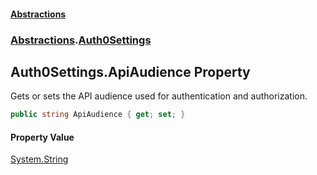 #### [Abstractions](../../index.md 'index')
### [Abstractions](../index.md 'Abstractions').[Auth0Settings](index.md 'Abstractions\.Auth0Settings')

## Auth0Settings\.ApiAudience Property

Gets or sets the API audience used for authentication and authorization\.

```csharp
public string ApiAudience { get; set; }
```

#### Property Value
[System\.String](https://learn.microsoft.com/en-us/dotnet/api/system.string 'System\.String')